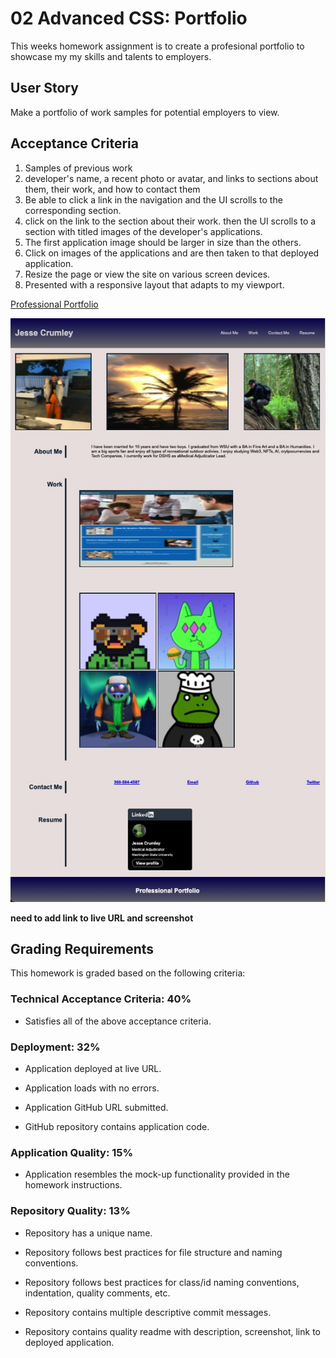 # 02 Advanced CSS: Portfolio

This weeks homework assignment is to create a profesional portfolio to showcase my my skills and talents to employers. 


## User Story

Make a portfolio of work samples for potential employers to view. 


## Acceptance Criteria

1. Samples of previous work
2. developer's name, a recent photo or avatar, and links to sections about them, their work, and how to contact them
3. Be able to click a link in the navigation and the UI scrolls to the corresponding section.
4. click on the link to the section about their work.
then the UI scrolls to a section with titled images of the developer's applications.
5. The first application image should be larger in size than the others.
6. Click on images of the applications and are then taken to that deployed application. 
7. Resize the page or view the site on various screen devices.
8. Presented with a responsive layout that adapts to my viewport. 

<a href=https://crumwj22.github.io/professional-portfolio>Professional Portfolio</a>

<img src="./images/professionalportfolio.png" alt=""/>

**need to add link to live URL and screenshot**

## Grading Requirements

This homework is graded based on the following criteria: 

### Technical Acceptance Criteria: 40%

* Satisfies all of the above acceptance criteria.

### Deployment: 32%

* Application deployed at live URL.

* Application loads with no errors.

* Application GitHub URL submitted.

* GitHub repository contains application code.

### Application Quality: 15%

* Application resembles the mock-up functionality provided in the homework instructions.

### Repository Quality: 13%

* Repository has a unique name.

* Repository follows best practices for file structure and naming conventions.

* Repository follows best practices for class/id naming conventions, indentation, quality comments, etc.

* Repository contains multiple descriptive commit messages.

* Repository contains quality readme with description, screenshot, link to deployed application.